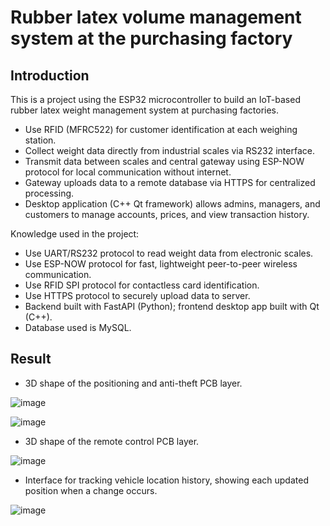 # Rubber latex volume management system at the purchasing factory

## Introduction

This is a project using the ESP32 microcontroller to build an IoT-based rubber latex weight management system at purchasing factories.
- Use RFID (MFRC522) for customer identification at each weighing station.
- Collect weight data directly from industrial scales via RS232 interface.
- Transmit data between scales and central gateway using ESP-NOW protocol for local communication without internet.
- Gateway uploads data to a remote database via HTTPS for centralized processing.
- Desktop application (C++ Qt framework) allows admins, managers, and customers to manage accounts, prices, and view transaction history.
  
Knowledge used in the project:

- Use UART/RS232 protocol to read weight data from electronic scales.
- Use ESP-NOW protocol for fast, lightweight peer-to-peer wireless communication.
- Use RFID SPI protocol for contactless card identification.
- Use HTTPS protocol to securely upload data to server.
- Backend built with FastAPI (Python); frontend desktop app built with Qt (C++).
- Database used is MySQL.

## Result
- 3D shape of the positioning and anti-theft PCB layer.
  
![image](https://github.com/user-attachments/assets/172d292d-629b-4b57-853e-ef1ebd6459d8)

![image](https://github.com/user-attachments/assets/cf0b9f07-e95a-42bf-8d6d-3f4359622625)

- 3D shape of the remote control PCB layer.

![image](https://github.com/user-attachments/assets/fd65eb62-8b5a-4f1d-84d5-d4f4d954369a)

- Interface for tracking vehicle location history, showing each updated position when a change occurs.

![image](https://github.com/user-attachments/assets/524fa7b6-587c-4355-9ef9-756c41c1abb3)




